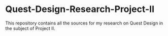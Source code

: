 # Quest-Design-Research-Project-II
This repository contains all the sources for my research on Quest Design in the subject of Project II.


